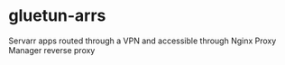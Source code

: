 # gluetun-arrs
Servarr apps routed through a VPN and accessible through Nginx Proxy Manager reverse proxy
